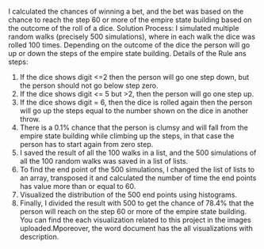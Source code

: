 I calculated the chances of winning a bet, and the bet was based on the chance to reach the step 60 or more of the empire state building based on the outcome of the roll of a dice. 
Solution Process:
I simulated multiple random walks (precisely 500 simulations), where in each walk the dice was rolled 100 times. Depending on the outcome of the dice the person will go up or down the steps of the empire state building. 
Details of the Rule ans steps:
1. If the dice shows digit <=2 then the person will go one step down, but the person should not go below step zero. 
2. If the dice shows digit <= 5 but >2, then the person will go one step up. 
3. If the dice shows digit = 6, then the dice is rolled again then the person will go up the steps equal to the number shown on the dice in another throw. 
4. There is a 0.1% chance that the person is clumsy and will fall from the empire state building while climbing up the steps, in that case the person has to start again from zero step. 
5. I saved the result of all the 100 walks in a list, and the 500 simulations of all the 100 random walks was saved in a list of lists. 
6. To find the end point of the 500 simulations, I changed the list of lists to an array, transposed it and calculated the number of time the end points has value more than or equal to 60. 
7. Visualized the distribution of the 500 end points using histograms. 
8. Finally, I divided the result with 500 to get the chance of 78.4% that the person will reach on the step 60 or more of the empire state building.
You can find the each visualization related to this project in the images uploaded.Mporeover, the word document has the all visualizations with description.  
